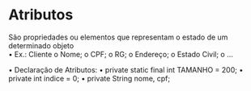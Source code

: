 # Atributos

São propriedades ou elementos que representam o estado de um determinado objeto <br>
• Ex.: Cliente
    o Nome;
    o CPF;
    o RG;
    o Endereço;
    o Estado Civil;
    o ...

• Declaração de Atributos:
• private static final int TAMANHO = 200;
• private int indice = 0;
• private String nome, cpf;
